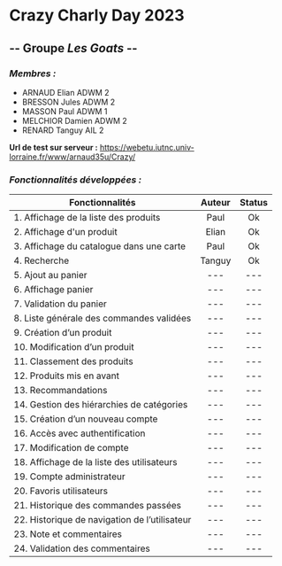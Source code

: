# Crazy Charly Day 2023

## -- Groupe ***Les Goats*** --

### *Membres :*

- ARNAUD Elian     ADWM 2
- BRESSON Jules    ADWM 2
- MASSON Paul      ADWM 1
- MELCHIOR Damien  ADWM 2
- RENARD Tanguy    AIL 2

**Url de test sur serveur :** https://webetu.iutnc.univ-lorraine.fr/www/arnaud35u/Crazy/

### *Fonctionnalités développées :*
| Fonctionnalités                               | Auteur | Status |
|-----------------------------------------------|:------:|:------:|
| 1. Affichage de la liste des produits         |  Paul  |   Ok   |
| 2. Affichage d'un produit                     | Elian  |   Ok   |
| 3. Affichage du catalogue dans une carte      |  Paul  |   Ok   |
| 4. Recherche                                  | Tanguy |   Ok   |
| 5. Ajout au panier                            |  ---   |  ---   |
| 6. Affichage panier                           |  ---   |  ---   |
| 7. Validation du panier                       |  ---   |  ---   |
| 8. Liste générale des commandes validées      |  ---   |  ---   |
| 9. Création d’un produit                      |  ---   |  ---   |
| 10. Modification d’un produit                 |  ---   |  ---   |
| 11. Classement des produits                   |  ---   |  ---   |
| 12. Produits mis en avant                     |  ---   |  ---   |
| 13. Recommandations                           |  ---   |  ---   |
| 14. Gestion des hiérarchies de catégories     |  ---   |  ---   |
| 15. Création d’un nouveau compte              |  ---   |  ---   |
| 16. Accès avec authentification               |  ---   |  ---   |
| 17. Modification de compte                    |  ---   |  ---   |
| 18. Affichage de la liste des utilisateurs    |  ---   |  ---   |
| 19. Compte administrateur                     |  ---   |  ---   |
| 20. Favoris utilisateurs                      |  ---   |  ---   |
| 21. Historique des commandes passées          |  ---   |  ---   |
| 22. Historique de navigation de l’utilisateur |  ---   |  ---   |
| 23. Note et commentaires                      |  ---   |  ---   |
| 24. Validation des commentaires               |  ---   |  ---   |